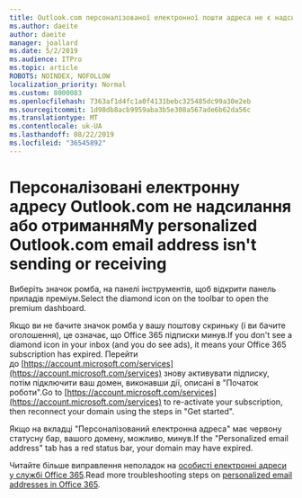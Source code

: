 ```yaml
---
title: Outlook.com персоналізованої електронної пошти адреса не є надсилання або отримання
ms.author: daeite
author: daeite
manager: joallard
ms.date: 5/2/2019
ms.audience: ITPro
ms.topic: article
ROBOTS: NOINDEX, NOFOLLOW
localization_priority: Normal
ms.custom: 8000083
ms.openlocfilehash: 7363af1d4fc1a0f4131bebc325485dc99a30e2eb
ms.sourcegitcommit: 1d98db8acb9959aba3b5e308a567ade6b62da56c
ms.translationtype: MT
ms.contentlocale: uk-UA
ms.lasthandoff: 08/22/2019
ms.locfileid: "36545892"
---
```

# <a name="my-personalized-outlookcom-email-address-isnt-sending-or-receiving"></a><span data-ttu-id="95dec-102">Персоналізовані електронну адресу Outlook.com не надсилання або отримання</span><span class="sxs-lookup"><span data-stu-id="95dec-102">My personalized Outlook.com email address isn't sending or receiving</span></span>

<span data-ttu-id="95dec-103">Виберіть значок ромба, на панелі інструментів, щоб відкрити панель приладів преміум.</span><span class="sxs-lookup"><span data-stu-id="95dec-103">Select the diamond icon on the toolbar to open the premium dashboard.</span></span>

<span data-ttu-id="95dec-104">Якщо ви не бачите значок ромба у вашу поштову скриньку (і ви бачите оголошення), це означає, що Office 365 підписки минув.</span><span class="sxs-lookup"><span data-stu-id="95dec-104">If you don't see a diamond icon in your inbox (and you do see ads), it means your Office 365 subscription has expired.</span></span> <span data-ttu-id="95dec-105">Перейти до [https://account.microsoft.com/services](https://account.microsoft.com/services) знову активувати підписку, потім підключити ваш домен, виконавши дії, описані в "Початок роботи".</span><span class="sxs-lookup"><span data-stu-id="95dec-105">Go to [https://account.microsoft.com/services](https://account.microsoft.com/services) to re-activate your subscription, then reconnect your domain using the steps in "Get started".</span></span>

<span data-ttu-id="95dec-106">Якщо на вкладці "Персоналізований електронна адреса" має червону статусну бар, вашого домену, можливо, минув.</span><span class="sxs-lookup"><span data-stu-id="95dec-106">If the "Personalized email address" tab has a red status bar, your domain may have expired.</span></span>

<span data-ttu-id="95dec-107">Читайте більше виправлення неполадок на [особисті електронні адреси у службі Office 365](https://support.office.com/article/75416a58-b225-4c02-8c07-8979403b427b?wt.mc_id=Office_Outlook_com_Alchemy).</span><span class="sxs-lookup"><span data-stu-id="95dec-107">Read more troubleshooting steps on [personalized email addresses in Office 365](https://support.office.com/article/75416a58-b225-4c02-8c07-8979403b427b?wt.mc_id=Office_Outlook_com_Alchemy).</span></span>